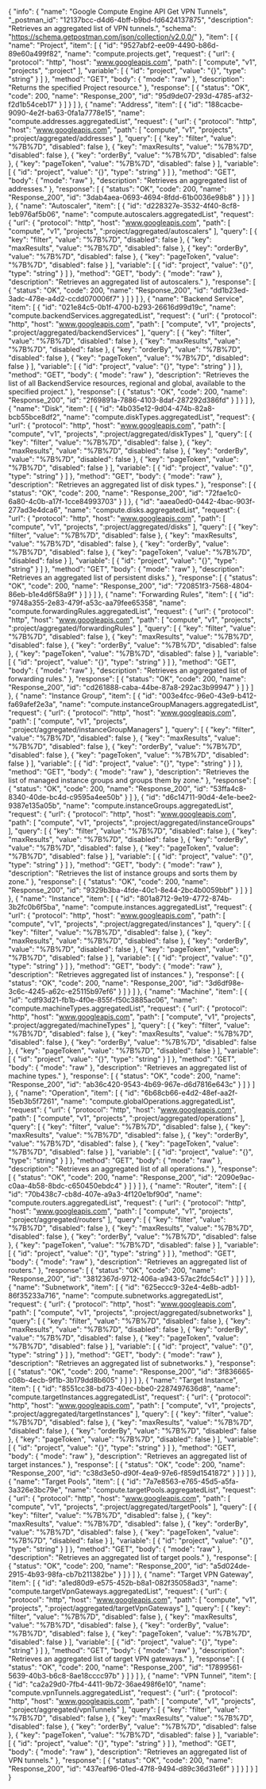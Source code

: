 {
  "info": {
    "name": "Google Compute Engine API Get VPN Tunnels",
    "_postman_id": "12137bcc-d4d6-4bff-b9bd-fd6424137875",
    "description": "Retrieves an aggregated list of VPN tunnels.",
    "schema": "https://schema.getpostman.com/json/collection/v2.0.0/"
  },
  "item": [
    {
      "name": "Project",
      "item": [
        {
          "id": "9527abf2-ee09-4490-b86d-89e60a499f82",
          "name": "compute.projects.get",
          "request": {
            "url": {
              "protocol": "http",
              "host": "www.googleapis.com",
              "path": [
                "compute",
                "v1",
                "projects",
                ":project"
              ],
              "variable": [
                {
                  "id": "project",
                  "value": "{}",
                  "type": "string"
                }
              ]
            },
            "method": "GET",
            "body": {
              "mode": "raw"
            },
            "description": "Returns the specified Project resource."
          },
          "response": [
            {
              "status": "OK",
              "code": 200,
              "name": "Response_200",
              "id": "95d9de07-293d-4785-af32-f2d1b54ceb17"
            }
          ]
        }
      ]
    },
    {
      "name": "Address",
      "item": [
        {
          "id": "188cacbe-9090-4e2f-ba63-0fa1a7778e15",
          "name": "compute.addresses.aggregatedList",
          "request": {
            "url": {
              "protocol": "http",
              "host": "www.googleapis.com",
              "path": [
                "compute",
                "v1",
                "projects",
                ":project/aggregated/addresses"
              ],
              "query": [
                {
                  "key": "filter",
                  "value": "%7B%7D",
                  "disabled": false
                },
                {
                  "key": "maxResults",
                  "value": "%7B%7D",
                  "disabled": false
                },
                {
                  "key": "orderBy",
                  "value": "%7B%7D",
                  "disabled": false
                },
                {
                  "key": "pageToken",
                  "value": "%7B%7D",
                  "disabled": false
                }
              ],
              "variable": [
                {
                  "id": "project",
                  "value": "{}",
                  "type": "string"
                }
              ]
            },
            "method": "GET",
            "body": {
              "mode": "raw"
            },
            "description": "Retrieves an aggregated list of addresses."
          },
          "response": [
            {
              "status": "OK",
              "code": 200,
              "name": "Response_200",
              "id": "3dab4aea-0693-4694-8fdd-61b0036e98b8"
            }
          ]
        }
      ]
    },
    {
      "name": "Autoscaler",
      "item": [
        {
          "id": "d228327e-3532-4f40-8cf8-1eb976af5b06",
          "name": "compute.autoscalers.aggregatedList",
          "request": {
            "url": {
              "protocol": "http",
              "host": "www.googleapis.com",
              "path": [
                "compute",
                "v1",
                "projects",
                ":project/aggregated/autoscalers"
              ],
              "query": [
                {
                  "key": "filter",
                  "value": "%7B%7D",
                  "disabled": false
                },
                {
                  "key": "maxResults",
                  "value": "%7B%7D",
                  "disabled": false
                },
                {
                  "key": "orderBy",
                  "value": "%7B%7D",
                  "disabled": false
                },
                {
                  "key": "pageToken",
                  "value": "%7B%7D",
                  "disabled": false
                }
              ],
              "variable": [
                {
                  "id": "project",
                  "value": "{}",
                  "type": "string"
                }
              ]
            },
            "method": "GET",
            "body": {
              "mode": "raw"
            },
            "description": "Retrieves an aggregated list of autoscalers."
          },
          "response": [
            {
              "status": "OK",
              "code": 200,
              "name": "Response_200",
              "id": "dd1b23ed-3adc-478e-a4d2-ccdd070006f7"
            }
          ]
        }
      ]
    },
    {
      "name": "Backend Service",
      "item": [
        {
          "id": "021e84c5-0b1f-4700-b293-26616d99d19c",
          "name": "compute.backendServices.aggregatedList",
          "request": {
            "url": {
              "protocol": "http",
              "host": "www.googleapis.com",
              "path": [
                "compute",
                "v1",
                "projects",
                ":project/aggregated/backendServices"
              ],
              "query": [
                {
                  "key": "filter",
                  "value": "%7B%7D",
                  "disabled": false
                },
                {
                  "key": "maxResults",
                  "value": "%7B%7D",
                  "disabled": false
                },
                {
                  "key": "orderBy",
                  "value": "%7B%7D",
                  "disabled": false
                },
                {
                  "key": "pageToken",
                  "value": "%7B%7D",
                  "disabled": false
                }
              ],
              "variable": [
                {
                  "id": "project",
                  "value": "{}",
                  "type": "string"
                }
              ]
            },
            "method": "GET",
            "body": {
              "mode": "raw"
            },
            "description": "Retrieves the list of all BackendService resources, regional and global, available to the specified project."
          },
          "response": [
            {
              "status": "OK",
              "code": 200,
              "name": "Response_200",
              "id": "2f69891a-7886-4103-8daf-287292d386fd"
            }
          ]
        }
      ]
    },
    {
      "name": "Disk",
      "item": [
        {
          "id": "4b035e12-9d04-474b-82a8-bcb55bce8df2",
          "name": "compute.diskTypes.aggregatedList",
          "request": {
            "url": {
              "protocol": "http",
              "host": "www.googleapis.com",
              "path": [
                "compute",
                "v1",
                "projects",
                ":project/aggregated/diskTypes"
              ],
              "query": [
                {
                  "key": "filter",
                  "value": "%7B%7D",
                  "disabled": false
                },
                {
                  "key": "maxResults",
                  "value": "%7B%7D",
                  "disabled": false
                },
                {
                  "key": "orderBy",
                  "value": "%7B%7D",
                  "disabled": false
                },
                {
                  "key": "pageToken",
                  "value": "%7B%7D",
                  "disabled": false
                }
              ],
              "variable": [
                {
                  "id": "project",
                  "value": "{}",
                  "type": "string"
                }
              ]
            },
            "method": "GET",
            "body": {
              "mode": "raw"
            },
            "description": "Retrieves an aggregated list of disk types."
          },
          "response": [
            {
              "status": "OK",
              "code": 200,
              "name": "Response_200",
              "id": "72fae1c0-6a80-4c0b-a17f-1cce84993703"
            }
          ]
        },
        {
          "id": "aaea0ed0-0442-4bac-903f-277ad3e4dca6",
          "name": "compute.disks.aggregatedList",
          "request": {
            "url": {
              "protocol": "http",
              "host": "www.googleapis.com",
              "path": [
                "compute",
                "v1",
                "projects",
                ":project/aggregated/disks"
              ],
              "query": [
                {
                  "key": "filter",
                  "value": "%7B%7D",
                  "disabled": false
                },
                {
                  "key": "maxResults",
                  "value": "%7B%7D",
                  "disabled": false
                },
                {
                  "key": "orderBy",
                  "value": "%7B%7D",
                  "disabled": false
                },
                {
                  "key": "pageToken",
                  "value": "%7B%7D",
                  "disabled": false
                }
              ],
              "variable": [
                {
                  "id": "project",
                  "value": "{}",
                  "type": "string"
                }
              ]
            },
            "method": "GET",
            "body": {
              "mode": "raw"
            },
            "description": "Retrieves an aggregated list of persistent disks."
          },
          "response": [
            {
              "status": "OK",
              "code": 200,
              "name": "Response_200",
              "id": "720851f3-7568-4804-86eb-b1e4d6f58a9f"
            }
          ]
        }
      ]
    },
    {
      "name": "Forwarding Rules",
      "item": [
        {
          "id": "9748a355-2e83-479f-a53c-aa79fee65358",
          "name": "compute.forwardingRules.aggregatedList",
          "request": {
            "url": {
              "protocol": "http",
              "host": "www.googleapis.com",
              "path": [
                "compute",
                "v1",
                "projects",
                ":project/aggregated/forwardingRules"
              ],
              "query": [
                {
                  "key": "filter",
                  "value": "%7B%7D",
                  "disabled": false
                },
                {
                  "key": "maxResults",
                  "value": "%7B%7D",
                  "disabled": false
                },
                {
                  "key": "orderBy",
                  "value": "%7B%7D",
                  "disabled": false
                },
                {
                  "key": "pageToken",
                  "value": "%7B%7D",
                  "disabled": false
                }
              ],
              "variable": [
                {
                  "id": "project",
                  "value": "{}",
                  "type": "string"
                }
              ]
            },
            "method": "GET",
            "body": {
              "mode": "raw"
            },
            "description": "Retrieves an aggregated list of forwarding rules."
          },
          "response": [
            {
              "status": "OK",
              "code": 200,
              "name": "Response_200",
              "id": "cd261888-caba-44be-87a8-292ac3b99947"
            }
          ]
        }
      ]
    },
    {
      "name": "Instance Group",
      "item": [
        {
          "id": "003e4fcc-96e0-43e9-b412-fa69afef2e3a",
          "name": "compute.instanceGroupManagers.aggregatedList",
          "request": {
            "url": {
              "protocol": "http",
              "host": "www.googleapis.com",
              "path": [
                "compute",
                "v1",
                "projects",
                ":project/aggregated/instanceGroupManagers"
              ],
              "query": [
                {
                  "key": "filter",
                  "value": "%7B%7D",
                  "disabled": false
                },
                {
                  "key": "maxResults",
                  "value": "%7B%7D",
                  "disabled": false
                },
                {
                  "key": "orderBy",
                  "value": "%7B%7D",
                  "disabled": false
                },
                {
                  "key": "pageToken",
                  "value": "%7B%7D",
                  "disabled": false
                }
              ],
              "variable": [
                {
                  "id": "project",
                  "value": "{}",
                  "type": "string"
                }
              ]
            },
            "method": "GET",
            "body": {
              "mode": "raw"
            },
            "description": "Retrieves the list of managed instance groups and groups them by zone."
          },
          "response": [
            {
              "status": "OK",
              "code": 200,
              "name": "Response_200",
              "id": "53ffa4c8-8340-40de-bc4d-c9595a4ee50b"
            }
          ]
        },
        {
          "id": "d6c14711-90d4-4e1e-bee2-9387e135a05b",
          "name": "compute.instanceGroups.aggregatedList",
          "request": {
            "url": {
              "protocol": "http",
              "host": "www.googleapis.com",
              "path": [
                "compute",
                "v1",
                "projects",
                ":project/aggregated/instanceGroups"
              ],
              "query": [
                {
                  "key": "filter",
                  "value": "%7B%7D",
                  "disabled": false
                },
                {
                  "key": "maxResults",
                  "value": "%7B%7D",
                  "disabled": false
                },
                {
                  "key": "orderBy",
                  "value": "%7B%7D",
                  "disabled": false
                },
                {
                  "key": "pageToken",
                  "value": "%7B%7D",
                  "disabled": false
                }
              ],
              "variable": [
                {
                  "id": "project",
                  "value": "{}",
                  "type": "string"
                }
              ]
            },
            "method": "GET",
            "body": {
              "mode": "raw"
            },
            "description": "Retrieves the list of instance groups and sorts them by zone."
          },
          "response": [
            {
              "status": "OK",
              "code": 200,
              "name": "Response_200",
              "id": "9329b3ba-4fde-40c1-8e44-2bc4b0059bbf"
            }
          ]
        }
      ]
    },
    {
      "name": "Instance",
      "item": [
        {
          "id": "801a8712-9e19-4772-874b-3b2fc0b6f5ba",
          "name": "compute.instances.aggregatedList",
          "request": {
            "url": {
              "protocol": "http",
              "host": "www.googleapis.com",
              "path": [
                "compute",
                "v1",
                "projects",
                ":project/aggregated/instances"
              ],
              "query": [
                {
                  "key": "filter",
                  "value": "%7B%7D",
                  "disabled": false
                },
                {
                  "key": "maxResults",
                  "value": "%7B%7D",
                  "disabled": false
                },
                {
                  "key": "orderBy",
                  "value": "%7B%7D",
                  "disabled": false
                },
                {
                  "key": "pageToken",
                  "value": "%7B%7D",
                  "disabled": false
                }
              ],
              "variable": [
                {
                  "id": "project",
                  "value": "{}",
                  "type": "string"
                }
              ]
            },
            "method": "GET",
            "body": {
              "mode": "raw"
            },
            "description": "Retrieves aggregated list of instances."
          },
          "response": [
            {
              "status": "OK",
              "code": 200,
              "name": "Response_200",
              "id": "3d6df98e-3c6c-4245-a62c-e25115b97ef6"
            }
          ]
        }
      ]
    },
    {
      "name": "Machine",
      "item": [
        {
          "id": "cdf93d21-fb1b-4f0e-855f-f50c3885ac06",
          "name": "compute.machineTypes.aggregatedList",
          "request": {
            "url": {
              "protocol": "http",
              "host": "www.googleapis.com",
              "path": [
                "compute",
                "v1",
                "projects",
                ":project/aggregated/machineTypes"
              ],
              "query": [
                {
                  "key": "filter",
                  "value": "%7B%7D",
                  "disabled": false
                },
                {
                  "key": "maxResults",
                  "value": "%7B%7D",
                  "disabled": false
                },
                {
                  "key": "orderBy",
                  "value": "%7B%7D",
                  "disabled": false
                },
                {
                  "key": "pageToken",
                  "value": "%7B%7D",
                  "disabled": false
                }
              ],
              "variable": [
                {
                  "id": "project",
                  "value": "{}",
                  "type": "string"
                }
              ]
            },
            "method": "GET",
            "body": {
              "mode": "raw"
            },
            "description": "Retrieves an aggregated list of machine types."
          },
          "response": [
            {
              "status": "OK",
              "code": 200,
              "name": "Response_200",
              "id": "ab36c420-9543-4b69-967e-d6d7816e643c"
            }
          ]
        }
      ]
    },
    {
      "name": "Operation",
      "item": [
        {
          "id": "6b68cb66-e4d2-48ef-aa2f-15eb3b5f7261",
          "name": "compute.globalOperations.aggregatedList",
          "request": {
            "url": {
              "protocol": "http",
              "host": "www.googleapis.com",
              "path": [
                "compute",
                "v1",
                "projects",
                ":project/aggregated/operations"
              ],
              "query": [
                {
                  "key": "filter",
                  "value": "%7B%7D",
                  "disabled": false
                },
                {
                  "key": "maxResults",
                  "value": "%7B%7D",
                  "disabled": false
                },
                {
                  "key": "orderBy",
                  "value": "%7B%7D",
                  "disabled": false
                },
                {
                  "key": "pageToken",
                  "value": "%7B%7D",
                  "disabled": false
                }
              ],
              "variable": [
                {
                  "id": "project",
                  "value": "{}",
                  "type": "string"
                }
              ]
            },
            "method": "GET",
            "body": {
              "mode": "raw"
            },
            "description": "Retrieves an aggregated list of all operations."
          },
          "response": [
            {
              "status": "OK",
              "code": 200,
              "name": "Response_200",
              "id": "2090e9ac-c0aa-4b58-8bdc-c650450ebdc4"
            }
          ]
        }
      ]
    },
    {
      "name": "Router",
      "item": [
        {
          "id": "70b438c7-cb8d-407e-a9a3-4f120e1bf90d",
          "name": "compute.routers.aggregatedList",
          "request": {
            "url": {
              "protocol": "http",
              "host": "www.googleapis.com",
              "path": [
                "compute",
                "v1",
                "projects",
                ":project/aggregated/routers"
              ],
              "query": [
                {
                  "key": "filter",
                  "value": "%7B%7D",
                  "disabled": false
                },
                {
                  "key": "maxResults",
                  "value": "%7B%7D",
                  "disabled": false
                },
                {
                  "key": "orderBy",
                  "value": "%7B%7D",
                  "disabled": false
                },
                {
                  "key": "pageToken",
                  "value": "%7B%7D",
                  "disabled": false
                }
              ],
              "variable": [
                {
                  "id": "project",
                  "value": "{}",
                  "type": "string"
                }
              ]
            },
            "method": "GET",
            "body": {
              "mode": "raw"
            },
            "description": "Retrieves an aggregated list of routers."
          },
          "response": [
            {
              "status": "OK",
              "code": 200,
              "name": "Response_200",
              "id": "3812367d-9712-406a-a943-57ac2fdc54c1"
            }
          ]
        }
      ]
    },
    {
      "name": "Subnetwork",
      "item": [
        {
          "id": "625eccc9-32e4-4e8b-adb1-86f35233a716",
          "name": "compute.subnetworks.aggregatedList",
          "request": {
            "url": {
              "protocol": "http",
              "host": "www.googleapis.com",
              "path": [
                "compute",
                "v1",
                "projects",
                ":project/aggregated/subnetworks"
              ],
              "query": [
                {
                  "key": "filter",
                  "value": "%7B%7D",
                  "disabled": false
                },
                {
                  "key": "maxResults",
                  "value": "%7B%7D",
                  "disabled": false
                },
                {
                  "key": "orderBy",
                  "value": "%7B%7D",
                  "disabled": false
                },
                {
                  "key": "pageToken",
                  "value": "%7B%7D",
                  "disabled": false
                }
              ],
              "variable": [
                {
                  "id": "project",
                  "value": "{}",
                  "type": "string"
                }
              ]
            },
            "method": "GET",
            "body": {
              "mode": "raw"
            },
            "description": "Retrieves an aggregated list of subnetworks."
          },
          "response": [
            {
              "status": "OK",
              "code": 200,
              "name": "Response_200",
              "id": "3f836665-c08b-4ecb-9f1b-3b179dd8b605"
            }
          ]
        }
      ]
    },
    {
      "name": "Target Instance",
      "item": [
        {
          "id": "8551cc38-bd73-40ec-bbe0-2287497636d8",
          "name": "compute.targetInstances.aggregatedList",
          "request": {
            "url": {
              "protocol": "http",
              "host": "www.googleapis.com",
              "path": [
                "compute",
                "v1",
                "projects",
                ":project/aggregated/targetInstances"
              ],
              "query": [
                {
                  "key": "filter",
                  "value": "%7B%7D",
                  "disabled": false
                },
                {
                  "key": "maxResults",
                  "value": "%7B%7D",
                  "disabled": false
                },
                {
                  "key": "orderBy",
                  "value": "%7B%7D",
                  "disabled": false
                },
                {
                  "key": "pageToken",
                  "value": "%7B%7D",
                  "disabled": false
                }
              ],
              "variable": [
                {
                  "id": "project",
                  "value": "{}",
                  "type": "string"
                }
              ]
            },
            "method": "GET",
            "body": {
              "mode": "raw"
            },
            "description": "Retrieves an aggregated list of target instances."
          },
          "response": [
            {
              "status": "OK",
              "code": 200,
              "name": "Response_200",
              "id": "c38d3e50-d90f-4ea9-97e6-f859d1541872"
            }
          ]
        }
      ]
    },
    {
      "name": "Target Pools",
      "item": [
        {
          "id": "7a7e8563-e765-45d5-a5fa-3a326e3bc79e",
          "name": "compute.targetPools.aggregatedList",
          "request": {
            "url": {
              "protocol": "http",
              "host": "www.googleapis.com",
              "path": [
                "compute",
                "v1",
                "projects",
                ":project/aggregated/targetPools"
              ],
              "query": [
                {
                  "key": "filter",
                  "value": "%7B%7D",
                  "disabled": false
                },
                {
                  "key": "maxResults",
                  "value": "%7B%7D",
                  "disabled": false
                },
                {
                  "key": "orderBy",
                  "value": "%7B%7D",
                  "disabled": false
                },
                {
                  "key": "pageToken",
                  "value": "%7B%7D",
                  "disabled": false
                }
              ],
              "variable": [
                {
                  "id": "project",
                  "value": "{}",
                  "type": "string"
                }
              ]
            },
            "method": "GET",
            "body": {
              "mode": "raw"
            },
            "description": "Retrieves an aggregated list of target pools."
          },
          "response": [
            {
              "status": "OK",
              "code": 200,
              "name": "Response_200",
              "id": "a5d024de-2915-4b93-98fa-cb7b211382be"
            }
          ]
        }
      ]
    },
    {
      "name": "Target VPN Gateway",
      "item": [
        {
          "id": "a1ed80d9-e575-452b-b8a1-082f35058ad3",
          "name": "compute.targetVpnGateways.aggregatedList",
          "request": {
            "url": {
              "protocol": "http",
              "host": "www.googleapis.com",
              "path": [
                "compute",
                "v1",
                "projects",
                ":project/aggregated/targetVpnGateways"
              ],
              "query": [
                {
                  "key": "filter",
                  "value": "%7B%7D",
                  "disabled": false
                },
                {
                  "key": "maxResults",
                  "value": "%7B%7D",
                  "disabled": false
                },
                {
                  "key": "orderBy",
                  "value": "%7B%7D",
                  "disabled": false
                },
                {
                  "key": "pageToken",
                  "value": "%7B%7D",
                  "disabled": false
                }
              ],
              "variable": [
                {
                  "id": "project",
                  "value": "{}",
                  "type": "string"
                }
              ]
            },
            "method": "GET",
            "body": {
              "mode": "raw"
            },
            "description": "Retrieves an aggregated list of target VPN gateways."
          },
          "response": [
            {
              "status": "OK",
              "code": 200,
              "name": "Response_200",
              "id": "17899561-5639-40b3-b6c8-8ae18cccc97b"
            }
          ]
        }
      ]
    },
    {
      "name": "VPN Tunnel",
      "item": [
        {
          "id": "ca2a29d0-7fb4-4411-9b72-36ae498f6e10",
          "name": "compute.vpnTunnels.aggregatedList",
          "request": {
            "url": {
              "protocol": "http",
              "host": "www.googleapis.com",
              "path": [
                "compute",
                "v1",
                "projects",
                ":project/aggregated/vpnTunnels"
              ],
              "query": [
                {
                  "key": "filter",
                  "value": "%7B%7D",
                  "disabled": false
                },
                {
                  "key": "maxResults",
                  "value": "%7B%7D",
                  "disabled": false
                },
                {
                  "key": "orderBy",
                  "value": "%7B%7D",
                  "disabled": false
                },
                {
                  "key": "pageToken",
                  "value": "%7B%7D",
                  "disabled": false
                }
              ],
              "variable": [
                {
                  "id": "project",
                  "value": "{}",
                  "type": "string"
                }
              ]
            },
            "method": "GET",
            "body": {
              "mode": "raw"
            },
            "description": "Retrieves an aggregated list of VPN tunnels."
          },
          "response": [
            {
              "status": "OK",
              "code": 200,
              "name": "Response_200",
              "id": "437eaf96-01ed-47f8-9494-d89c36d31e6f"
            }
          ]
        }
      ]
    }
  ]
}